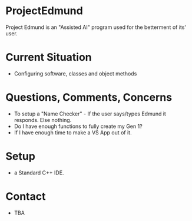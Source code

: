 # ProjectEdmund #

Project Edmund is an "Assisted AI" program used for the betterment of its' user.

# Current Situation #
* Configuring software, classes and object methods

# Questions, Comments, Concerns #
* To setup a "Name Checker" - If the user says/types Edmund it responds. Else nothing.
* Do I have enough functions to fully create my Gen 1?
* If I have enough time to make a VS App out of it.

# Setup #
* a Standard C++ IDE.

# Contact #
* TBA